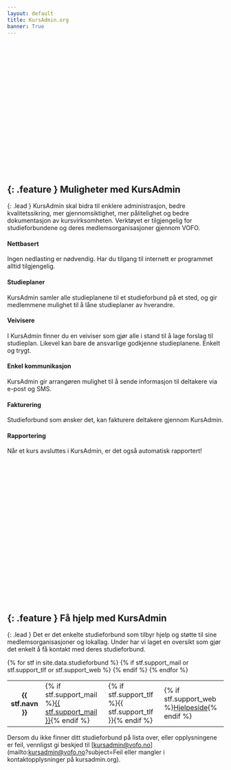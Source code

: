 ```yaml
---
layout: default
title: KursAdmin.org
banner: True
---
```


<div style="height: 300px;"><div style="background: url('http://38.media.tumblr.com/b69af3ed8a74f7df5e374711d1ed886c/tumblr_n7fgnop0bz1st5lhmo1_1280.jpg') no-repeat 50% 60%;height: 300px;position: absolute;width: 100%;left: 0;background-size: cover;z-index: -1;"></div></div>

{: .feature }
Muligheter med KursAdmin
------------------------

{: .lead }
KursAdmin skal bidra til enklere administrasjon, bedre kvalitetssikring, mer gjennomsiktighet, mer pålitelighet og bedre dokumentasjon av kursvirksomheten. Verktøyet er tilgjengelig for studieforbundene og deres medlemsorganisasjoner gjennom VOFO.

<div class="row text-center features">
<div class="col-sm-4">
  <h4><span class="glyphicon glyphicon-globe"></span>
    Nettbasert</h4>
  <p>Ingen nedlasting er nødvendig. Har du tilgang til internett er programmet alltid tilgjengelig.</p>
</div>

<div class="col-sm-4">
  <h4><span class="glyphicon glyphicon-book"></span>
    Studieplaner</h4>
  <p>KursAdmin samler alle studieplanene til et studieforbund på et sted, og gir medlemmene mulighet til å låne studieplaner av hverandre.</p>
</div>

<div class="col-sm-4">
  <h4><span class="glyphicon glyphicon-play"></span>
    Veivisere</h4>
  <p>I KursAdmin finner du en veiviser som gjør alle i stand til å lage forslag til studieplan. Likevel kan bare de ansvarlige godkjenne studieplanene. Enkelt og trygt.</p>
</div>
</div>

<div class="row text-center features">
<div class="col-sm-4">
  <h4><span class="glyphicon glyphicon-bullhorn"></span>
    Enkel kommunikasjon</h4>
  <p>KursAdmin gir arrangøren mulighet til å sende informasjon til deltakere via e-post og SMS.</p>
</div>

<div class="col-sm-4">
  <h4><span class="glyphicon glyphicon-send"></span>
    Fakturering</h4>
  <p>Studieforbund som ønsker det, kan fakturere deltakere gjennom KursAdmin.</p>
</div>

<div class="col-sm-4">
  <h4><span class="glyphicon glyphicon-ok"></span>
    Rapportering</h4>
  <p>Når et kurs avsluttes i KursAdmin, er det også automatisk rapportert!</p>
</div>
</div>

<div style="height: 300px; margin-top: 5ex;"><div style="background: url('http://31.media.tumblr.com/f815448aff9bc169f860bc8b63e66cde/tumblr_muhx7hzIIY1sdyj9lo1_1280.jpg') no-repeat 50% 60%;height: 300px;position: absolute;width: 100%;left: 0;background-size: cover;z-index: -1;"></div></div>

{: .feature }
Få hjelp med KursAdmin
----------------------

{: .lead }
Det er det enkelte studieforbund som tilbyr hjelp og støtte til sine medlemsorganisasjoner og lokallag. Under har vi laget en oversikt som gjør det enkelt å få kontakt med deres studieforbund.

<table class="table table-hover" id="stf-table"><tbody>
		{% for stf in site.data.studieforbund %}
		{% if stf.support_mail or stf.support_tlf or stf.support_web %}
			<tr id="stf-row-{{stf.nr}}">
			  <th>{{ stf.navn }}</th>
			  <td>{% if stf.support_mail %}<a href="mailto:{{ stf.support_mail }}?subject=Hjelp%20med%20KursAdmin">{{ stf.support_mail }}</a>{% endif %}</td>
			  <td>{% if stf.support_tlf %}{{ stf.support_tlf }}{% endif %}</td>
			  <td>{% if stf.support_web %}<a href="{{ stf.support_web }}">Hjelpeside</a>{% endif %}</td>
			</tr>
		{% endif %}
		{% endfor %}
</tbody></table>

Dersom du ikke finner ditt studieforbund på lista over, eller opplysningene er feil, vennligst gi beskjed til [kursadmin@vofo.no](mailto:kursadmin@vofo.no?subject=Feil eller mangler i kontaktopplysninger på kursadmin.org).
